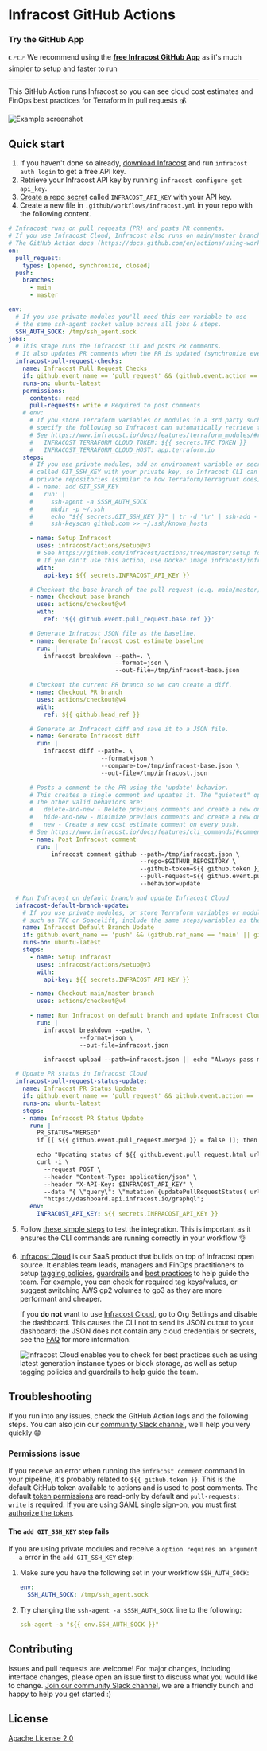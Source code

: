 # Infracost GitHub Actions

### Try the GitHub App

👉👉 We recommend using the [**free Infracost GitHub App**](https://www.infracost.io/docs/integrations/github_app/) as it's much simpler to setup and faster to run

---

This GitHub Action runs Infracost so you can see cloud cost estimates and FinOps best practices for Terraform in pull requests 💰

<img src=".github/assets/pull-request.png" alt="Example screenshot" />

## Quick start

1. If you haven't done so already, [download Infracost](https://www.infracost.io/docs/#quick-start) and run `infracost auth login` to get a free API key.
2. Retrieve your Infracost API key by running `infracost configure get api_key`.
3. [Create a repo secret](https://docs.github.com/en/actions/configuring-and-managing-workflows/creating-and-storing-encrypted-secrets#creating-encrypted-secrets-for-a-repository) called `INFRACOST_API_KEY` with your API key.
4. Create a new file in `.github/workflows/infracost.yml` in your repo with the following content.

```yaml
# Infracost runs on pull requests (PR) and posts PR comments.
# If you use Infracost Cloud, Infracost also runs on main/master branch pushes so the dashboard is updated.
# The GitHub Action docs (https://docs.github.com/en/actions/using-workflows/events-that-trigger-workflows) describe other trigger options.
on:
  pull_request:
    types: [opened, synchronize, closed]
  push:
    branches:
      - main
      - master

env:
  # If you use private modules you'll need this env variable to use
  # the same ssh-agent socket value across all jobs & steps.
  SSH_AUTH_SOCK: /tmp/ssh_agent.sock
jobs:
  # This stage runs the Infracost CLI and posts PR comments.
  # It also updates PR comments when the PR is updated (synchronize event).
  infracost-pull-request-checks:
    name: Infracost Pull Request Checks
    if: github.event_name == 'pull_request' && (github.event.action == 'opened' || github.event.action == 'synchronize')
    runs-on: ubuntu-latest
    permissions:
      contents: read
      pull-requests: write # Required to post comments
    # env:
      # If you store Terraform variables or modules in a 3rd party such as TFC or Spacelift,
      # specify the following so Infracost can automatically retrieve them.
      # See https://www.infracost.io/docs/features/terraform_modules/#registry-modules for details.
      #   INFRACOST_TERRAFORM_CLOUD_TOKEN: ${{ secrets.TFC_TOKEN }}
      #   INFRACOST_TERRAFORM_CLOUD_HOST: app.terraform.io
    steps:
      # If you use private modules, add an environment variable or secret
      # called GIT_SSH_KEY with your private key, so Infracost CLI can access
      # private repositories (similar to how Terraform/Terragrunt does).
      # - name: add GIT_SSH_KEY
      #   run: |
      #     ssh-agent -a $SSH_AUTH_SOCK
      #     mkdir -p ~/.ssh
      #     echo "${{ secrets.GIT_SSH_KEY }}" | tr -d '\r' | ssh-add -
      #     ssh-keyscan github.com >> ~/.ssh/known_hosts

      - name: Setup Infracost
        uses: infracost/actions/setup@v3
        # See https://github.com/infracost/actions/tree/master/setup for other inputs
        # If you can't use this action, use Docker image infracost/infracost:ci-0.10
        with:
          api-key: ${{ secrets.INFRACOST_API_KEY }}

      # Checkout the base branch of the pull request (e.g. main/master).
      - name: Checkout base branch
        uses: actions/checkout@v4
        with:
          ref: '${{ github.event.pull_request.base.ref }}'

      # Generate Infracost JSON file as the baseline.
      - name: Generate Infracost cost estimate baseline
        run: |
          infracost breakdown --path=. \
                              --format=json \
                              --out-file=/tmp/infracost-base.json

      # Checkout the current PR branch so we can create a diff.
      - name: Checkout PR branch
        uses: actions/checkout@v4
        with:
          ref: ${{ github.head_ref }}

      # Generate an Infracost diff and save it to a JSON file.
      - name: Generate Infracost diff
        run: |
          infracost diff --path=. \
                          --format=json \
                          --compare-to=/tmp/infracost-base.json \
                          --out-file=/tmp/infracost.json

      # Posts a comment to the PR using the 'update' behavior.
      # This creates a single comment and updates it. The "quietest" option.
      # The other valid behaviors are:
      #   delete-and-new - Delete previous comments and create a new one.
      #   hide-and-new - Minimize previous comments and create a new one.
      #   new - Create a new cost estimate comment on every push.
      # See https://www.infracost.io/docs/features/cli_commands/#comment-on-pull-requests for other options.
      - name: Post Infracost comment
        run: |
            infracost comment github --path=/tmp/infracost.json \
                                     --repo=$GITHUB_REPOSITORY \
                                     --github-token=${{ github.token }} \
                                     --pull-request=${{ github.event.pull_request.number }} \
                                     --behavior=update

  # Run Infracost on default branch and update Infracost Cloud
  infracost-default-branch-update:
    # If you use private modules, or store Terraform variables or modules in a 3rd party
    # such as TFC or Spacelift, include the same steps/variables as the infracost-pull-request-checks job
    name: Infracost Default Branch Update
    if: github.event_name == 'push' && (github.ref_name == 'main' || github.ref_name == 'master')
    runs-on: ubuntu-latest
    steps:
      - name: Setup Infracost
        uses: infracost/actions/setup@v3
        with:
          api-key: ${{ secrets.INFRACOST_API_KEY }}

      - name: Checkout main/master branch
        uses: actions/checkout@v4

      - name: Run Infracost on default branch and update Infracost Cloud
        run: |
          infracost breakdown --path=. \
                    --format=json \
                    --out-file=infracost.json

          infracost upload --path=infracost.json || echo "Always pass main branch runs even if there are policy failures"

  # Update PR status in Infracost Cloud
  infracost-pull-request-status-update:
    name: Infracost PR Status Update
    if: github.event_name == 'pull_request' && github.event.action == 'closed'
    runs-on: ubuntu-latest
    steps:
    - name: Infracost PR Status Update
      run: |
        PR_STATUS="MERGED"
        if [[ ${{ github.event.pull_request.merged }} = false ]]; then PR_STATUS="CLOSED"; fi

        echo "Updating status of ${{ github.event.pull_request.html_url }} to $PR_STATUS"
        curl -i \
          --request POST \
          --header "Content-Type: application/json" \
          --header "X-API-Key: $INFRACOST_API_KEY" \
          --data "{ \"query\": \"mutation {updatePullRequestStatus( url: \\\"${{ github.event.pull_request.html_url }}\\\", status: $PR_STATUS )}\" }" \
          "https://dashboard.api.infracost.io/graphql";
      env:
        INFRACOST_API_KEY: ${{ secrets.INFRACOST_API_KEY }}
```

5. Follow [these simple steps](https://www.infracost.io/docs/infracost_cloud/get_started/#4-send-a-pull-request) to test the integration. This is important as it ensures the CLI commands are running correctly in your workflow 👌
6. [Infracost Cloud](https://dashboard.infracost.io) is our SaaS product that builds on top of Infracost open source. It enables team leads, managers and FinOps practitioners to setup [tagging policies](https://www.infracost.io/docs/infracost_cloud/tagging_policies/), [guardrails](https://www.infracost.io/docs/infracost_cloud/guardrails/) and [best practices](https://www.infracost.io/docs/infracost_cloud/cost_policies/) to help guide the team. For example, you can check for required tag keys/values, or suggest switching AWS gp2 volumes to gp3 as they are more performant and cheaper.

   If you **do not** want to use [Infracost Cloud](https://dashboard.infracost.io), go to Org Settings and disable the dashboard. This causes the CLI not to send its JSON output to your dashboard; the JSON does not contain any cloud credentials or secrets, see the [FAQ](https://infracost.io/docs/faq/) for more information.

   <img src=".github/assets/infracost-cloud-dashboard.png" alt="Infracost Cloud enables you to check for best practices such as using latest generation instance types or block storage, as well as setup tagging policies and guardrails to help guide the team." />

## Troubleshooting

If you run into any issues, check the GitHub Action logs and the following steps. You can also join our [community Slack channel](https://www.infracost.io/community-chat), we'll help you very quickly 😄

### Permissions issue

If you receive an error when running the `infracost comment` command in your pipeline, it's probably related to `${{ github.token }}`. This is the default GitHub token available to actions and is used to post comments. The default [token permissions](https://docs.github.com/en/actions/learn-github-actions/workflow-syntax-for-github-actions#permissions) are read-only by default and `pull-requests: write` is required. If you are using SAML single sign-on, you must first [authorize the token](https://docs.github.com/en/enterprise-cloud@latest/authentication/authenticating-with-saml-single-sign-on/authorizing-a-personal-access-token-for-use-with-saml-single-sign-on).

#### The `add GIT_SSH_KEY` step fails

If you are using private modules and receive a `option requires an argument -- a` error in the `add GIT_SSH_KEY` step:

1. Make sure you have the following set in your workflow `SSH_AUTH_SOCK`:
   ```yml
   env:
     SSH_AUTH_SOCK: /tmp/ssh_agent.sock
   ```
2. Try changing the `ssh-agent -a $SSH_AUTH_SOCK` line to the following:
   ```yml
   ssh-agent -a "${{ env.SSH_AUTH_SOCK }}"
   ```

## Contributing

Issues and pull requests are welcome! For major changes, including interface changes, please open an issue first to discuss what you would like to change. [Join our community Slack channel](https://www.infracost.io/community-chat), we are a friendly bunch and happy to help you get started :)

## License

[Apache License 2.0](https://choosealicense.com/licenses/apache-2.0/)
